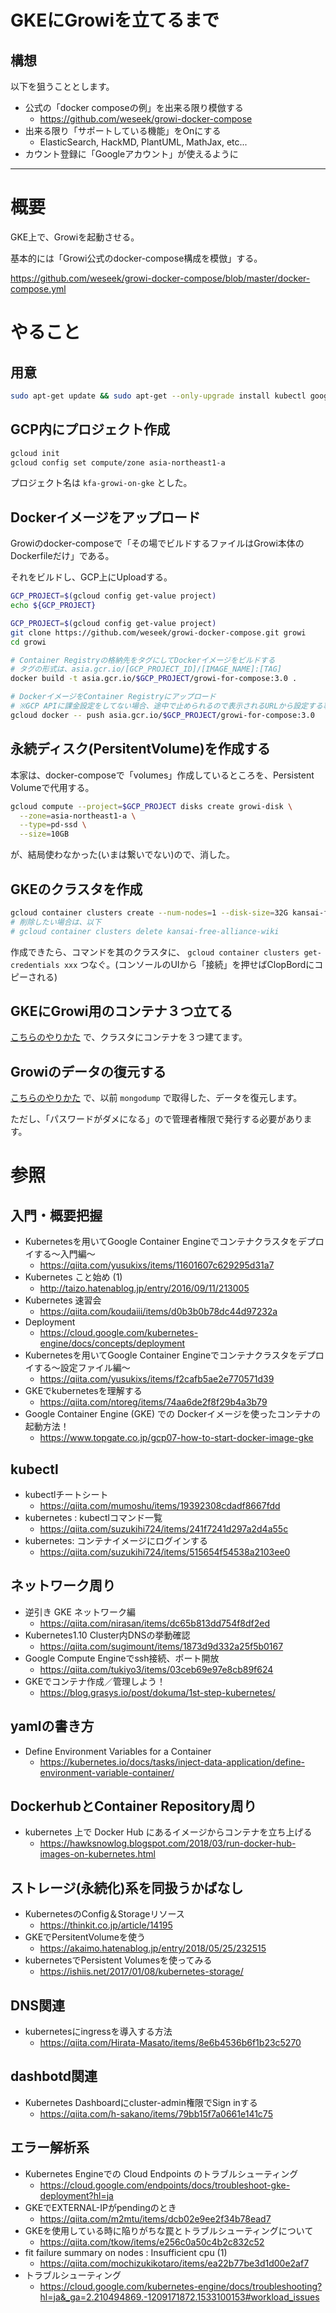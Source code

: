GKEにGrowiを立てるまで
==================



## 構想

以下を狙うこととします。

- 公式の「docker composeの例」を出来る限り模倣する
  - https://github.com/weseek/growi-docker-compose
- 出来る限り「サポートしている機能」をOnにする
  - ElasticSearch, HackMD, PlantUML, MathJax, etc...
- カウント登録に「Googleアカウント」が使えるように


-----------

# 概要

GKE上で、Growiを起動させる。

基本的には「Growi公式のdocker-compose構成を模倣」する。

https://github.com/weseek/growi-docker-compose/blob/master/docker-compose.yml

# やること

## 用意

```bash
sudo apt-get update && sudo apt-get --only-upgrade install kubectl google-cloud-sdk google-cloud-sdk-app-engine-grpc google-cloud-sdk-pubsub-emulator google-cloud-sdk-app-engine-go google-cloud-sdk-cloud-build-local google-cloud-sdk-datastore-emulator google-cloud-sdk-app-engine-python google-cloud-sdk-cbt google-cloud-sdk-bigtable-emulator google-cloud-sdk-app-engine-python-extras google-cloud-sdk-datalab google-cloud-sdk-app-engine-java
```


## GCP内にプロジェクト作成

```bash
gcloud init
gcloud config set compute/zone asia-northeast1-a
```

プロジェクト名は `kfa-growi-on-gke` とした。

## Dockerイメージをアップロード

Growiのdocker-composeで「その場でビルドするファイルはGrowi本体のDockerfileだけ」である。

それをビルドし、GCP上にUploadする。

```bash
GCP_PROJECT=$(gcloud config get-value project)
echo ${GCP_PROJECT}

GCP_PROJECT=$(gcloud config get-value project)
git clone https://github.com/weseek/growi-docker-compose.git growi
cd growi

# Container Registryの格納先をタグにしてDockerイメージをビルドする
# タグの形式は、asia.gcr.io/[GCP_PROJECT_ID]/[IMAGE_NAME]:[TAG]
docker build -t asia.gcr.io/$GCP_PROJECT/growi-for-compose:3.0 .

# DockerイメージをContainer Registryにアップロード
# ※GCP APIに課金設定をしてない場合、途中で止められるので表示されるURLから設定する事。
gcloud docker -- push asia.gcr.io/$GCP_PROJECT/growi-for-compose:3.0

```

## 永続ディスク(PersitentVolume)を作成する

本家は、docker-composeで「volumes」作成しているところを、Persistent Volumeで代用する。

```bash
gcloud compute --project=$GCP_PROJECT disks create growi-disk \
  --zone=asia-northeast1-a \
  --type=pd-ssd \
  --size=10GB
```

が、結局使わなかった(いまは繋いでない)ので、消した。

## GKEのクラスタを作成

```bash
gcloud container clusters create --num-nodes=1 --disk-size=32G kansai-free-alliance-wiki
# 削除したい場合は、以下
# gcloud container clusters delete kansai-free-alliance-wiki
```

作成できたら、コマンドを其のクラスタに、 `gcloud container clusters get-credentials xxx` つなぐ。(コンソールのUIから「接続」を押せばClopBordにコピーされる)

## GKEにGrowi用のコンテナ３つ立てる

[こちらのやりかた](https://github.com/kazuhito-m/cloud-orchestration/tree/master/gcp/gke/growi#instration) で、クラスタにコンテナを３つ建てます。

## Growiのデータの復元する

[こちらのやりかた](https://github.com/kazuhito-m/cloud-orchestration/tree/master/gcp/gke/growi#other) で、以前 `mongodump` で取得した、データを復元します。

ただし、「パスワードがダメになる」ので管理者権限で発行する必要があります。

# 参照

## 入門・概要把握

- Kubernetesを用いてGoogle Container Engineでコンテナクラスタをデプロイする〜入門編〜
  - <https://qiita.com/yusukixs/items/11601607c629295d31a7>
- Kubernetes こと始め (1)
  - <http://taizo.hatenablog.jp/entry/2016/09/11/213005>
- Kubernetes 速習会
  - <https://qiita.com/koudaiii/items/d0b3b0b78dc44d97232a>
- Deployment
  - <https://cloud.google.com/kubernetes-engine/docs/concepts/deployment>
- Kubernetesを用いてGoogle Container Engineでコンテナクラスタをデプロイする〜設定ファイル編〜
  - <https://qiita.com/yusukixs/items/f2cafb5ae2e770571d39>
- GKEでkubernetesを理解する
  - <https://qiita.com/ntoreg/items/74aa6de2f8f29b4a3b79>
- Google Container Engine (GKE) での Dockerイメージを使ったコンテナの起動方法！
  - <https://www.topgate.co.jp/gcp07-how-to-start-docker-image-gke>

## kubectl

- kubectlチートシート
  - <https://qiita.com/mumoshu/items/19392308cdadf8667fdd>
- kubernetes : kubectlコマンド一覧
  - <https://qiita.com/suzukihi724/items/241f7241d297a2d4a55c>
- kubernetes: コンテナイメージにログインする
  - <https://qiita.com/suzukihi724/items/515654f54538a2103ee0>

## ネットワーク周り

- 逆引き GKE ネットワーク編
  - <https://qiita.com/nirasan/items/dc65b813dd754f8df2ed>
- Kubernetes1.10 Cluster内DNSの挙動確認
  - <https://qiita.com/sugimount/items/1873d9d332a25f5b0167>
- Google Compute Engineでssh接続、ポート開放
  - <https://qiita.com/tukiyo3/items/03ceb69e97e8cb89f624>
- GKEでコンテナ作成／管理しよう！
  - <https://blog.grasys.io/post/dokuma/1st-step-kubernetes/>

## yamlの書き方

- Define Environment Variables for a Container
  - <https://kubernetes.io/docs/tasks/inject-data-application/define-environment-variable-container/>

## DockerhubとContainer Repository周り

- kubernetes 上で Docker Hub にあるイメージからコンテナを立ち上げる
  - <https://hawksnowlog.blogspot.com/2018/03/run-docker-hub-images-on-kubernetes.html>


## ストレージ(永続化)系を同扱うかばなし

- KubernetesのConfig＆Storageリソース
  - <https://thinkit.co.jp/article/14195>
- GKEでPersitentVolumeを使う
  - <https://akaimo.hatenablog.jp/entry/2018/05/25/232515>
- kubernetesでPersistent Volumesを使ってみる
  - <https://ishiis.net/2017/01/08/kubernetes-storage/>

## DNS関連

- kubernetesにingressを導入する方法
  - <https://qiita.com/Hirata-Masato/items/8e6b4536b6f1b23c5270>

## dashbotd関連

- Kubernetes Dashboardにcluster-admin権限でSign inする
  - <https://qiita.com/h-sakano/items/79bb15f7a0661e141c75>

## エラー解析系

- Kubernetes Engineでの Cloud Endpoints のトラブルシューティング
  - <https://cloud.google.com/endpoints/docs/troubleshoot-gke-deployment?hl=ja>
- GKEでEXTERNAL-IPがpendingのとき
  - <https://qiita.com/m2mtu/items/dcb02e9ee2f34b78ead7>
- GKEを使用している時に陥りがちな罠とトラブルシューティングについて
  - <https://qiita.com/tkow/items/e256c0a50c4b2c832c52>
- fit failure summary on nodes : Insufficient cpu (1)
  - <https://qiita.com/mochizukikotaro/items/ea22b77be3d1d00e2af7>
- トラブルシューティング
  - <https://cloud.google.com/kubernetes-engine/docs/troubleshooting?hl=ja&_ga=2.210494869.-1209171872.1533100153#workload_issues>
